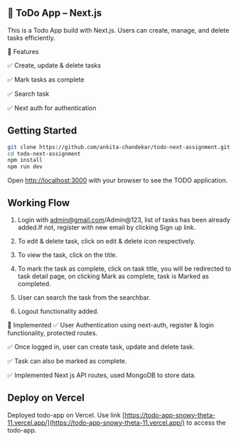 ## 📝 ToDo App – Next.js

This is a Todo App build with Next.js. Users can create, manage, and delete tasks efficiently.

🚀 Features

✅ Create, update & delete tasks

✅ Mark tasks as complete

✅ Search task

✅ Next auth for authentication

## Getting Started

```bash
git clone https://github.com/ankita-chandekar/todo-next-assignment.git
cd todo-next-assignment
npm install
npm run dev
```

Open [http://localhost:3000](http://localhost:3000) with your browser to see the TODO application.

## Working Flow

1. Login with admin@gmail.com/Admin@123, list of tasks has been already added.If not, register with new email by clicking Sign up link.

2. To edit & delete task, click on edit & delete icon respectively.

3. To view the task, click on the title.

4. To mark the task as complete, click on task title, you will be redirected to task detail page, on clicking Mark as complete, task is Marked as completed.

5. User can search the task from the searchbar.

6. Logout functionality added.

🚀 Implemented
✅ User Authentication using next-auth, register & login functionality, protected routes.

✅ Once logged in, user can create task, update and delete task.

✅ Task can also be marked as complete.

✅ Implemented Next js API routes, used MongoDB to store data.

## Deploy on Vercel

Deployed todo-app on Vercel. Use link [https://todo-app-snowy-theta-11.vercel.app/](https://todo-app-snowy-theta-11.vercel.app/) to access the todo-app.
